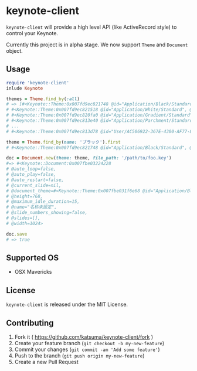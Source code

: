 # keynote-client

`keynote-client` will provide a high level API (like ActiveRecord style) to control your Keynote.

Currently this project is in alpha stage.
We now support `Theme` and `Document` object.


## Usage

```ruby
require 'keynote-client'
inlude Keynote

themes = Theme.find_by(:all)
# => [#<Keynote::Theme:0x007fd9ec821748 @id="Application/Black/Standard", @name="ブラック">,
# #<Keynote::Theme:0x007fd9ec821518 @id="Application/White/Standard", @name="ホワイト">,
# #<Keynote::Theme:0x007fd9ec820fa0 @id="Application/Gradient/Standard", @name="グラデーション">,
# #<Keynote::Theme:0x007fd9ec813e40 @id="Application/Parchment/Standard", @name="羊皮紙">,
# ...
# #<Keynote::Theme:0x007fd9ec813d78 @id="User/AC506922-367E-4300-AF77-8040B9CFA2B7", @name="cookpad">]

theme = Theme.find_by(name: 'ブラック').first
# #<Keynote::Theme:0x007fd9ec821748 @id="Application/Black/Standard", @name="ブラック">,

doc = Document.new(theme: theme, file_path: '/path/to/foo.key')
#=> #<Keynote::Document:0x007fbe03224228
# @auto_loop=false,
# @auto_play=false,
# @auto_restart=false,
# @current_slide=nil,
# @document_theme=#<Keynote::Theme:0x007fbe031f6e68 @id="Application/Black/Standard", @name="ブラック">,
# @height=768,
# @maximum_idle_duration=15,
# @name="名称未設定",
# @slide_numbers_showing=false,
# @slides=[],
# @width=1024>

doc.save
# => true
```


## Supported OS
- OSX Mavericks


## License
`keynote-client` is released under the MIT License.


## Contributing

1. Fork it ( https://github.com/katsuma/keynote-client/fork )
2. Create your feature branch (`git checkout -b my-new-feature`)
3. Commit your changes (`git commit -am 'Add some feature'`)
4. Push to the branch (`git push origin my-new-feature`)
5. Create a new Pull Request
